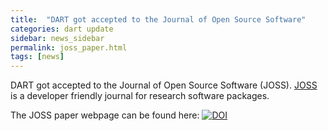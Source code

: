 ```yaml
---
title:  "DART got accepted to the Journal of Open Source Software"
categories: dart update
sidebar: news_sidebar
permalink: joss_paper.html
tags: [news]
---
```


DART got accepted to the Journal of Open Source Software (JOSS). [JOSS](http://joss.theoj.org/about) is a developer friendly journal for research software packages.

The JOSS paper webpage can be found here: [![DOI](http://joss.theoj.org/papers/10.21105/joss.00500/status.svg)](https://doi.org/10.21105/joss.00500)
